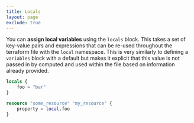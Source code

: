 ```yaml
---
title: Locals
layout: page
exclude: true
---
```


You can **assign local variables** using the `locals` block. This takes a set of key-value pairs and expressions that can be re-used throughout the terraform file with the `local` namespace. This is very similarly to defining a `variables` block with a default but makes it explicit that this value is not passed in by computed and used within the file based on information already provided.
```terraform
locals {
    foo = "bar"
}

resource "some_resource" "my_resource" {
    property = local.foo
}
```

